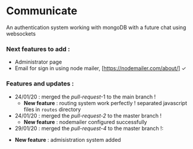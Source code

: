 # Communicate
An authentication system working with mongoDB with a future chat using websockets


### Next features to add :
 + Administrator page
 + Email for sign in using node mailer, [https://nodemailer.com/about/] ✓
 
### Features and updates :
* 24/01/20 : merged the _pull-request_-1 to the main branch ! 
  - **New feature** : routing system work perfectly ! separated javascript files in `routes` directory
* 24/01/20 : merged the _pull-request-2_ to the master branch !
  - **New feature** : nodemailer configured successfully
* 29/01/20 : merged the _pull-request-4_ to the master branch !:
 - **New feature** : admisistration system added
 

